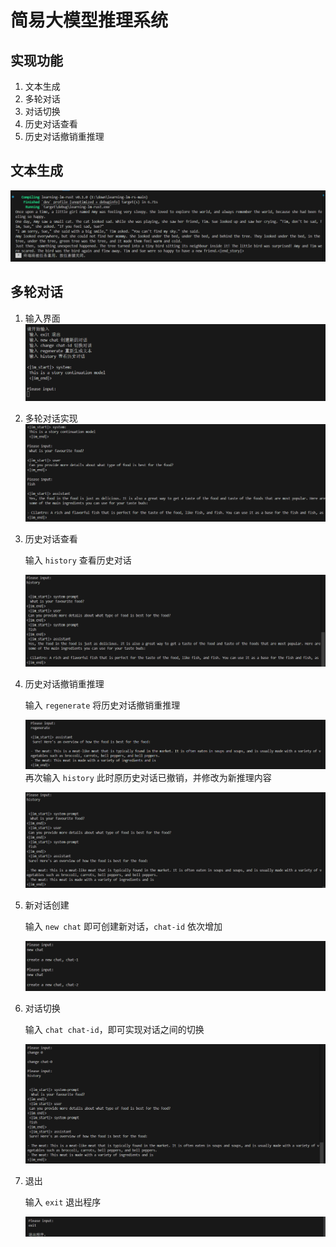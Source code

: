 # 简易大模型推理系统

## 实现功能

1. 文本生成
2. 多轮对话
3. 对话切换
4. 历史对话查看
5. 历史对话撤销重推理

## 文本生成

![image-20240928114358547](./README.assets/image-20240928114358547.png)

## 多轮对话

1. 输入界面![image-20240928114512163](./README.assets/image-20240928114512163.png)

2. 多轮对话实现![image-20240928115309046](./README.assets/image-20240928115309046.png)

3. 历史对话查看

   输入 `history` 查看历史对话

   ![image-20240928115351672](./README.assets/image-20240928115351672.png)

4. 历史对话撤销重推理

   输入 `regenerate` 将历史对话撤销重推理

   ![image-20240928115725733](./README.assets/image-20240928115725733.png)
   再次输入 `history` 此时原历史对话已撤销，并修改为新推理内容

   ![image-20240928120404922](./README.assets/image-20240928120404922.png)

5. 新对话创建

   输入 `new chat` 即可创建新对话，`chat-id` 依次增加

   ![image-20240928115823792](./README.assets/image-20240928115823792.png)

6. 对话切换

   输入 `chat chat-id`，即可实现对话之间的切换

   ![image-20240928115841522](./README.assets/image-20240928115841522.png)

7. 退出

   输入 `exit` 退出程序

   ![image-20240928115931319](./README.assets/image-20240928115931319.png)


